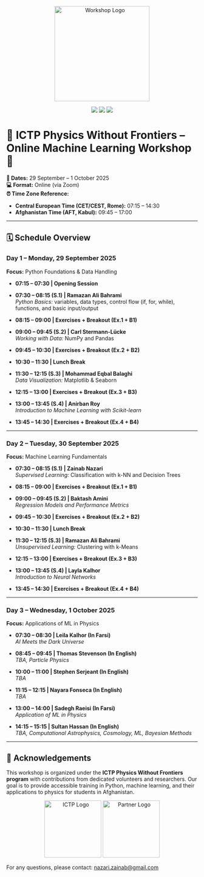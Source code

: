 <p align="center">
  <img src="images/workshop-logo.png" alt="Workshop Logo" width="250"/>
</p>

<p align="center">
  <img src="https://img.shields.io/badge/Python-3.7-blue?style=for-the-badge&logo=python&logoColor=white"/>
  <img src="https://img.shields.io/badge/Zoom-Online-purple?style=for-the-badge&logo=zoom&logoColor=white"/>
  <img src="https://img.shields.io/badge/License-MIT-green?style=for-the-badge"/>
</p>

# 🌟 ICTP Physics Without Frontiers – Online Machine Learning Workshop 🌟  

**📅 Dates:** 29 September – 1 October 2025  
**💻 Format:** Online (via Zoom)  
**⏰ Time Zone Reference:**  
- **Central European Time (CET/CEST, Rome):** 07:15 – 14:30  
- **Afghanistan Time (AFT, Kabul):** 09:45 – 17:00  

---

## 🗓️ Schedule Overview  

### **Day 1 – Monday, 29 September 2025**  
**Focus:** Python Foundations & Data Handling  

- **07:15 – 07:30 | Opening Session**  

- **07:30 – 08:15 (S.1) | Ramazan Ali Bahrami**  
  *Python Basics:* variables, data types, control flow (if, for, while), functions, and basic input/output  

- **08:15 – 09:00 | Exercises + Breakout (Ex.1 + B1)**  

- **09:00 – 09:45 (S.2) | Carl Stermann-Lücke**  
  *Working with Data:* NumPy and Pandas  

- **09:45 – 10:30 | Exercises + Breakout (Ex.2 + B2)**  

- **10:30 – 11:30 | Lunch Break**  

- **11:30 – 12:15 (S.3) | Mohammad Eqbal Balaghi**  
  *Data Visualization:* Matplotlib & Seaborn  

- **12:15 – 13:00 | Exercises + Breakout (Ex.3 + B3)**  

- **13:00 – 13:45 (S.4) | Anirban Roy**  
  *Introduction to Machine Learning with Scikit-learn*  

- **13:45 – 14:30 | Exercises + Breakout (Ex.4 + B4)**  

---

### **Day 2 – Tuesday, 30 September 2025**  
**Focus:** Machine Learning Fundamentals  

- **07:30 – 08:15 (S.1) | Zainab Nazari**  
  *Supervised Learning:* Classification with k-NN and Decision Trees  

- **08:15 – 09:00 | Exercises + Breakout (Ex.1 + B1)**  

- **09:00 – 09:45 (S.2) | Baktash Amini**  
  *Regression Models and Performance Metrics*  

- **09:45 – 10:30 | Exercises + Breakout (Ex.2 + B2)**  

- **10:30 – 11:30 | Lunch Break**  

- **11:30 – 12:15 (S.3) | Ramazan Ali Bahrami**  
  *Unsupervised Learning:* Clustering with k-Means  

- **12:15 – 13:00 | Exercises + Breakout (Ex.3 + B3)**  

- **13:00 – 13:45 (S.4) | Layla Kalhor**  
  *Introduction to Neural Networks*  

- **13:45 – 14:30 | Exercises + Breakout (Ex.4 + B4)**  

---

### **Day 3 – Wednesday, 1 October 2025**  
**Focus:** Applications of ML in Physics  

- **07:30 – 08:30 | Leila Kalhor (In Farsi)**  
  *AI Meets the Dark Universe*  

- **08:45 – 09:45 | Thomas Stevenson (In English)**  
  *TBA, Particle Physics*  

- **10:00 – 11:00 | Stephen Serjeant (In English)**  
  *TBA*  

- **11:15 – 12:15 | Nayara Fonseca (In English)**  
  *TBA*  

- **13:00 – 14:00 | Sadegh Raeisi (In Farsi)**  
  *Application of ML in Physics*  

- **14:15 – 15:15 | Sultan Hassan (In English)**  
  *TBA, Computational Astrophysics, Cosmology, ML, Bayesian Methods*  

---

## 🙏 Acknowledgements
This workshop is organized under the **ICTP Physics Without Frontiers program** with contributions from dedicated volunteers and researchers. Our goal is to provide accessible training in Python, machine learning, and their applications to physics for students in Afghanistan.  

<p align="center">
  <img src="images/ictp-logo.png" alt="ICTP Logo" width="150"/>
  <img src="images/partner-logo.png" alt="Partner Logo" width="150"/>
</p>

For any questions, please contact: [nazari.zainab@gmail.com](mailto:nazari.zainab@gmail.com)
